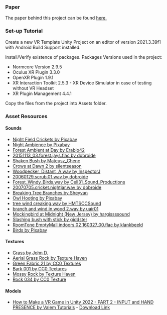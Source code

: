 ### Paper 

The paper behind this project can be found [here.](https://github.com/PaulUngur2/SereneNight/blob/master/Paper/The%20Use%20of%20Virtual%20Reality%20to%20Create%20an%20Immersive%20Nature%20Experience.pdf)

### Set-up Tutorial

Create a new VR Template Unity Project on an editor of version 2021.3.39f1 with Android Build Support installed.

Install/Verify existence of packages.
Packages Versions used in the project:
- Normcore Version 2.9.5
- Oculus XR Plugin 3.3.0
- OpenXR Plugin 1.9.1
- XR Interaction Toolkit 2.5.3 - XR Device Simulator in case of testing without VR Headset
- XR Plugin Management 4.4.1

Copy the files from the project into Assets folder.

### Asset Resources
#### Sounds

- [Night Field Crickets by Pixabay](https://pixabay.com/sound-effects/ambience-night-field-cricket-01-7015/)
- [Night Ambience by Pixabay](https://pixabay.com/sound-effects/night-ambience-17064/)
- [Forest Ambient at Day by Erablo42](https://freesound.org/s/661187/)
- [20151113_03.forest.jays.flac by dobroide](https://freesound.org/s/328848/)
- [Shaken Bush by Mateusz_Chenc](https://freesound.org/s/518799/)
- [Crows at Dawn 2 by silentseason](https://freesound.org/s/335871/)
- [Woodpecker, Distant, A.wav by InspectorJ](https://freesound.org/s/418738/)
- [20060129.scrub.01.wav by dobroide](https://freesound.org/s/15223/)
- [Forest_Windy_Birds.wav by Cell31_Sound_Productions](https://freesound.org/s/340475/)
- [20070705.cricket.nightjar.wav by dobroide](https://freesound.org/s/37228/)
- [Breaking Tree Branches by Sheyvan](https://freesound.org/s/524233/)
- [Owl Hooting by Pixabay](https://pixabay.com/sound-effects/owl-hooting-48028/)
- [tree wind creaking.wav by HMTSCCSound](https://freesound.org/s/554651/)
- [branch and wind in wood 2.wav by uair01](https://freesound.org/s/91444/)
- [Mockingbird at Midnight (New Jersey) by hargissssound](https://freesound.org/s/346269/)
- [Slashing bush with stick by giddster](https://freesound.org/s/437355/)
- [RoomTone EmptyMall indoors 02 160327_00.flac by klankbeeld](https://freesound.org/s/455467/)
- [Birds by Pixabay](https://pixabay.com/sound-effects/birds-19624/)

#### Textures
- [Grass by John D.](https://www.freepnglogos.com/images/grass-9206.html)
- [Aerial Grass Rock by Texture Haven](https://cc0-textures.com/t/th-aerial-grass-rock)
- [Green Fabric 21 by CC0 Textures](https://cc0-textures.com/t/st-green-fabric-21)
- [Bark 001 by CC0 Textures](https://cc0-textures.com/t/cc0t-bark-001)
- [Mossy Rock by Texture Haven](https://cc0-textures.com/t/th-mossy-rock)
- [Rock 034 by CC0 Texture](https://cc0-textures.com/t/cc0t-rock-034)

#### Models
- [How to Make a VR Game in Unity 2022 - PART 2 - INPUT and HAND PRESENCE by Valem Tutorials](https://youtu.be/8PCNNro7Rt0?si=CBi2r7yN3P_btoaD) - [Download Link](https://drive.google.com/file/d/10b39IekUdpBHlcTslZ-BlNRyH5uqPUe1/view)
